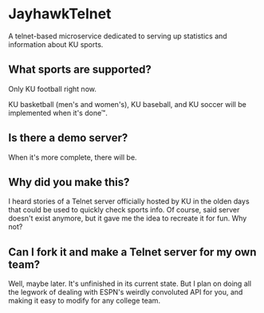 JayhawkTelnet
==============
A telnet-based microservice dedicated to serving up statistics and information about KU sports.

What sports are supported?
---------------------------
Only KU football right now.

KU basketball (men's and women's), KU baseball, and KU soccer will be implemented when it's done™.

Is there a demo server?
-----------------------
When it's more complete, there will be.

Why did you make this?
-----------------------
I heard stories of a Telnet server officially hosted by KU in the olden days that could be used to quickly check sports info. Of course, said server doesn't exist anymore, but it gave me the idea to recreate it for fun. Why not?

Can I fork it and make a Telnet server for my own team?
-------------------------------------------------------
Well, maybe later. It's unfinished in its current state. But I plan on doing all the legwork of dealing with ESPN's weirdly convoluted API for you, and making it easy to modify for any college team.